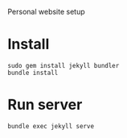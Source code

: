 Personal website setup

# Install

```
sudo gem install jekyll bundler
bundle install
```

# Run server

```
bundle exec jekyll serve
```